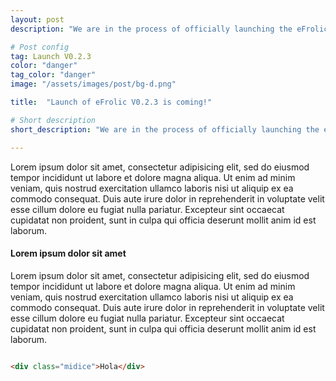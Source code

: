 ```yaml
---
layout: post
description: "We are in the process of officially launching the eFrolic site and framework in its first official version ... Upload more!"

# Post config
tag: Launch V0.2.3
color: "danger"
tag_color: "danger"
image: "/assets/images/post/bg-d.png"

title:  "Launch of eFrolic V0.2.3 is coming!"

# Short description
short_description: "We are in the process of officially launching the eFrolic site and framework in its first official version ... more!"

---
```



Lorem ipsum dolor sit amet, consectetur adipisicing elit, sed do eiusmod tempor incididunt ut labore et dolore magna aliqua. Ut enim ad minim veniam, quis nostrud exercitation ullamco laboris nisi ut aliquip ex ea commodo consequat. Duis aute irure dolor in reprehenderit in voluptate velit esse cillum dolore eu fugiat nulla pariatur. Excepteur sint occaecat cupidatat non proident, sunt in culpa qui officia deserunt mollit anim id est laborum.

#### Lorem ipsum dolor sit amet

Lorem ipsum dolor sit amet, consectetur adipisicing elit, sed do eiusmod tempor incididunt ut labore et dolore magna aliqua. Ut enim ad minim veniam, quis nostrud exercitation ullamco laboris nisi ut aliquip ex ea commodo consequat. Duis aute irure dolor in reprehenderit in voluptate velit esse cillum dolore eu fugiat nulla pariatur. Excepteur sint occaecat cupidatat non proident, sunt in culpa qui officia deserunt mollit anim id est laborum.

``` html

<div class="midice">Hola</div>

```
